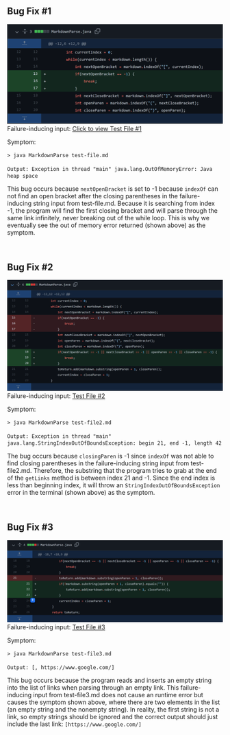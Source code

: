 ## Bug Fix #1 

![Image](report_2_files/fix1.PNG)
Failure-inducing input: [Click to view Test File #1](report_2_files/test-file.md)

Symptom:  
```
> java MarkdownParse test-file.md 

Output: Exception in thread "main" java.lang.OutOfMemoryError: Java heap space
```

This bug occurs because `nextOpenBracket` is set to -1 because `indexOf` can not find an open bracket after the closing parentheses in the failure-inducing string input from test-file.md. Because it is searching from index -1, the program will find the first closing bracket and will parse through the same link infinitely, never breaking out of the while loop. This is why we eventually see the out of memory error returned (shown above) as the symptom.

&nbsp;
## Bug Fix #2 

![Image](report_2_files/fix2.PNG)
Failure-inducing input: [Test File #2](test-file2.md)

Symptom:
```
> java MarkdownParse test-file2.md

Output: Exception in thread "main" java.lang.StringIndexOutOfBoundsException: begin 21, end -1, length 42
```
The bug occurs because `closingParen` is -1 since `indexOf` was not able to find closing parentheses in the failure-inducing string input from test-file2.md. Therefore, the substring that the program tries to grab at the end of the `getLinks` method is between index 21 and -1. Since the end index is less than beginning index, it will throw an `StringIndexOutOfBoundsException` error in the terminal (shown above) as the symptom.

&nbsp;

## Bug Fix #3

![Image](report_2_files/fix3.PNG)
Failure-inducing input: [Test File #3](test-file3.md)

Symptom:
```
> java MarkdownParse test-file3.md

Output: [, https://www.google.com/]
```

This bug occurs because the program reads and inserts an empty string into the list of links when parsing through an empty link. This failure-inducing input from test-file3.md does not cause an runtime error but causes the symptom shown above, where there are two elements in the list (an empty string and the nonempty string). In reality, the first string is not a link, so empty strings should be ignored and the correct output should just include the last link: `[https://www.google.com/]`